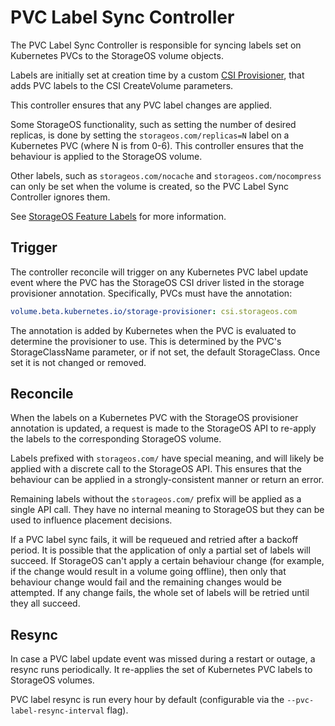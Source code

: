 # PVC Label Sync Controller

The PVC Label Sync Controller is responsible for syncing labels set on
Kubernetes PVCs to the StorageOS volume objects.

Labels are initially set at creation time by a custom [CSI Provisioner], that
adds PVC labels to the CSI CreateVolume parameters.

This controller ensures that any PVC label changes are applied.

Some StorageOS functionality, such as setting the number of desired replicas, is
done by setting the `storageos.com/replicas=N` label on a Kubernetes PVC (where
N is from 0-6).  This controller ensures that the behaviour is applied to the
StorageOS volume.

Other labels, such as `storageos.com/nocache` and `storageos.com/nocompress` can
only be set when the volume is created, so the PVC Label Sync Controller ignores
them.

See [StorageOS Feature Labels] for more information.

## Trigger

The controller reconcile will trigger on any Kubernetes PVC label update event
where the PVC has the StorageOS CSI driver listed in the storage provisioner
annotation.  Specifically, PVCs must have the annotation:

```yaml
volume.beta.kubernetes.io/storage-provisioner: csi.storageos.com
```

The annotation is added by Kubernetes when the PVC is evaluated to determine the
provisioner to use.  This is determined by the PVC's StorageClassName parameter,
or if not set, the default StorageClass.  Once set it is not changed or removed.

## Reconcile

When the labels on a Kubernetes PVC with the StorageOS provisioner annotation is
updated, a request is made to the StorageOS API to re-apply the labels to the
corresponding StorageOS volume.

Labels prefixed with `storageos.com/` have special meaning, and will likely be
applied with a discrete call to the StorageOS API.  This ensures that the
behaviour can be applied in a strongly-consistent manner or return an error.

Remaining labels without the `storageos.com/` prefix will be applied as a single
API call.  They have no internal meaning to StorageOS but they can be used to
influence placement decisions.

If a PVC label sync fails, it will be requeued and retried after a backoff
period.  It is possible that the application of only a partial set of labels
will succeed.  If StorageOS can't apply a certain behaviour change (for example,
if the change would result in a volume going offline), then only that behaviour
change would fail and the remaining changes would be attempted.  If any change
fails, the whole set of labels will be retried until they all succeed.

## Resync

In case a PVC label update event was missed during a restart or outage, a
resync runs periodically.  It re-applies the set of Kubernetes PVC labels to
StorageOS volumes.

PVC label resync is run every hour by default (configurable via the
`--pvc-label-resync-interval` flag).

[CSI Provisioner]: https://github.com/storageos/external-provisioner/tree/53f0949-patched
[StorageOS Feature Labels]: https://docs.storageos.com/docs/reference/labels
